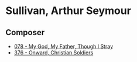 # Sullivan, Arthur Seymour

## Composer

- [078 - My God, My Father, Though I Stray](/hymns/078.md)
- [376 - Onward, Christian Soldiers](/hymns/376.md)


